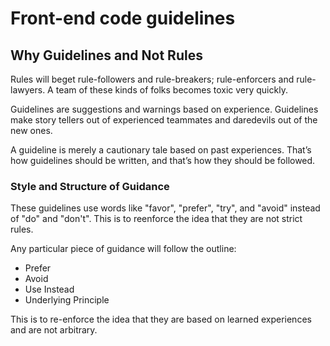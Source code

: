 # Front-end code guidelines

## Why Guidelines and Not Rules

Rules will beget rule-followers and rule-breakers; rule-enforcers and rule-lawyers. A team of these kinds of folks becomes toxic very quickly.

Guidelines are suggestions and warnings based on experience. Guidelines make story tellers out of experienced teammates and daredevils out of the new ones.

A guideline is merely a cautionary tale based on past experiences. That’s how guidelines should be written, and that’s how they should be followed.

### Style and Structure of Guidance

These guidelines use words like "favor", "prefer", "try", and "avoid" instead of "do" and "don't". This is to reenforce the idea that they are not strict rules.

Any particular piece of guidance will follow the outline:

* Prefer
* Avoid
* Use Instead
* Underlying Principle

This is to re-enforce the idea that they are based on learned experiences and are not arbitrary.
